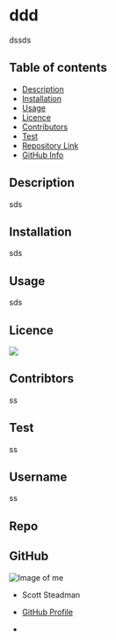 # **ddd**

dssds

## Table of contents

- [Description](#Description)
- [Installation](#Installation)
- [Usage](#Usage)
- [Licence](#Licence)
- [Contributors](#Contributors)
- [Test](#Test)
- [Repository Link](#Repository)
- [GitHub Info](#GitHub)

## Description

sds

## Installation

sds

## Usage

sds

## Licence

![](https://img.shields.io/badge/License-GPLv3-<orange>)

## Contribtors

ss

##  Test

ss

## Username

ss

## Repo




## GitHub

![Image of me](https://avatars1.githubusercontent.com/u/290?v=4)

- Scott Steadman

- [GitHub Profile](https://github.com/ss)

- <null>
